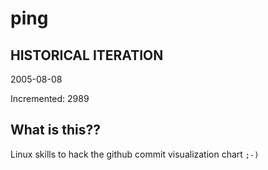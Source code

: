 # ping

## HISTORICAL ITERATION
2005-08-08

Incremented: 2989

## What is this?? 
Linux skills to hack the github commit visualization chart `;-)`
